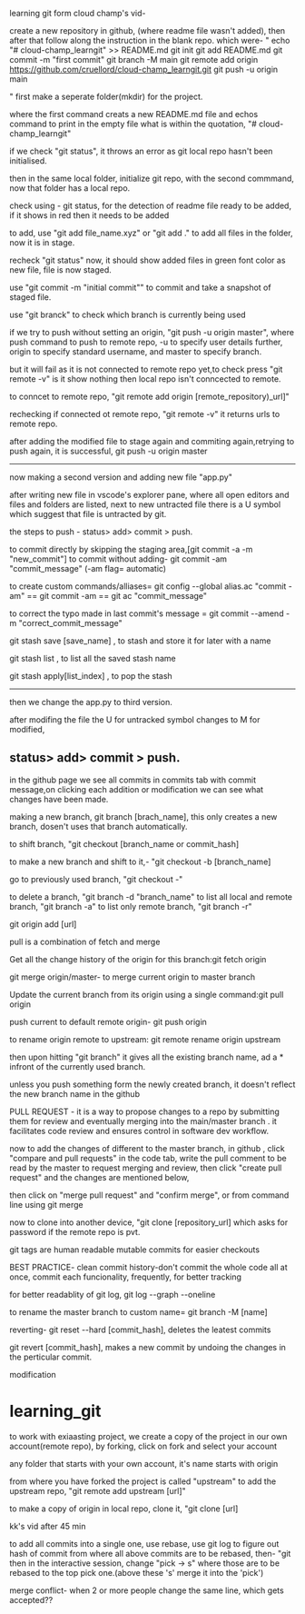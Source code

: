 learning git form cloud champ's vid-

create a new repository in github, (where readme file wasn't added), then after that follow along the instruction in the blank repo. which were-
"
echo "# cloud-champ_learngit" >> README.md
git init
git add README.md
git commit -m "first commit"
git branch -M main
git remote add origin https://github.com/cruellord/cloud-champ_learngit.git
git push -u origin main

"
first make a seperate folder(mkdir) for the project.

where the first command creats a new README.md file and echos command to print in the empty file what is within the quotation, "# cloud-champ_learngit"

if we check "git status", it throws an error as git local repo hasn't been initialised.

then in the same local folder, initialize git repo, with the second commmand, now that folder has a local repo.

check using - git status, for the detection of readme file ready to be added, if it shows in red then it needs to be added 

to add, use "git add file_name.xyz" or "git add ." to add all files in the folder, now it is in stage.

recheck "git status" now, it should show added files in green font color as new file, file is now staged.

use "git commit -m "initial commit"" to commit and take a snapshot of staged file.

use "git branck" to check which branch is currently being used

if we try to push without setting an origin, "git push -u origin master", where push command to push to remote repo, -u to specify user details further, origin to specify standard username, and master to specify branch.

but it will fail as it is not connected to remote repo yet,to check press "git remote -v" is it show nothing then local repo isn't conncected to remote.

to conncet to remote repo, "git remote add origin [remote_repository)_url]"

rechecking if connected ot remote repo, "git remote -v" it returns urls to remote repo.

after adding the modified file to stage again and commiting again,retrying to push again, it is successful, git push -u origin master

---------------------

now making a second version and adding new file "app.py"

after writing new file in vscode's explorer pane, where all open editors and files and folders are listed, next to new untracted file there is a U symbol which suggest that file is untracted by git.

the steps to push - status> add> commit > push.

to commit directly by skipping the staging area,[git commit -a -m "new_commit"]
to commit without adding- git commit -am "commit_message"
(-am flag= automatic)

to create custom commands/alliases=
git config --global alias.ac "commit -am" == git commit -am == git ac "commit_message"

to correct the typo made in last commit's message =  git commit  --amend -m "correct_commit_message"


git stash save [save_name] , to stash and store it for later with a name

git stash list , to list all the saved stash name

git stash apply[list_index] , to pop the stash







------------

then we change the app.py to third version.

after modifing the file the U for untracked symbol changes to M for modified, 

status> add> commit > push.
----------------------

in the github page we see all commits in commits tab with commit message,on clicking each addition or modification we can see what changes have been made.

making a new branch, git branch [brach_name], this only creates a new branch, dosen't uses that branch automatically.

to shift branch, "git checkout [branch_name or commit_hash]

to make a new branch and shift to it,-
"git checkout -b [branch_name]

go to previously used branch, "git checkout -"

to delete a branch, "git branch -d "branch_name"
to list all local and remote branch, "git branch -a"
to list only remote branch, "git branch -r"


git origin add [url]

pull is a combination of fetch and merge

Get all the change history of the origin for this branch:git fetch origin

git merge origin/master- to merge current origin to master branch

Update the current branch from its origin using a single command:git pull origin

push current to default remote origin- git push origin

to rename origin remote to upstream: git remote rename origin upstream




then upon hitting "git branch" it gives all the existing branch name, ad a * infront of the currently used branch.

unless you push something form the newly created branch, it doesn't reflect the new branch name in the github



PULL REQUEST - it is a way to propose changes to a repo by submitting them for review and eventually merging into the main/master branch . it facilitates code review and ensures control in software dev workflow.

now to add the changes of different to the master branch, in github
, click "compare and pull requests" in the code tab, write the pull comment to be read by the master to request merging and review, then click "create pull request" and the changes are mentioned below,

then click on "merge pull request" and "confirm merge", or from command line using git merge 

now to clone into another device, "git clone [repository_url]
which asks for password if the remote repo is pvt.

git tags are human readable mutable commits for easier checkouts


BEST PRACTICE-
clean commit history-don't commit the whole code all at once, commit each funcionality, frequently, for better tracking

for better readablity of git log, git log --graph --oneline

to rename the master branch to custom name= git branch -M [name]



reverting- git reset --hard [commit_hash], deletes the leatest commits

git revert [commit_hash], makes a new commit by undoing the changes in the perticular commit.





modification





# learning_git

to work with exiaasting project, we create a copy of the project in our own account(remote repo), by forking, click on fork and select your account

any folder that starts with your own account, it's name starts with origin

from where you have forked the project is called "upstream"
to add the upstream repo, "git remote add upstream [url]"


to make a copy of origin in local repo, clone it, "git clone [url]


kk's vid after 45 min


to add all commits into a single one, use rebase, use git log to figure out hash of commit from where all above commits are to be rebased, then- "git then in the interactive session, change "pick -> s" where those are to be rebased to the top pick one.(above these 's' merge it into the 'pick')


merge conflict- when 2 or more people change the same line, which gets accepted??